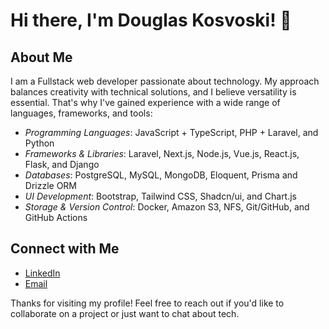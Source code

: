 # Hi there, I'm Douglas Kosvoski! 👋

## About Me
I am a Fullstack web developer passionate about technology. 
My approach balances creativity with technical solutions, and I believe versatility is essential. That's why I've gained experience with a wide range of languages, frameworks, and tools: 

- *Programming Languages*: JavaScript + TypeScript, PHP + Laravel, and Python 
- *Frameworks & Libraries*: Laravel, Next.js, Node.js, Vue.js, React.js, Flask, and Django 
- *Databases*: PostgreSQL, MySQL, MongoDB, Eloquent, Prisma and Drizzle ORM 
- *UI Development*: Bootstrap, Tailwind CSS, Shadcn/ui, and Chart.js 
- *Storage & Version Control*: Docker, Amazon S3, NFS, Git/GitHub, and GitHub Actions 

## Connect with Me
- [LinkedIn](https://www.linkedin.com/in/douglaskosvoski/)
- [Email](mailto:douglas.contactpro@gmail.com)

Thanks for visiting my profile! Feel free to reach out if you'd like to collaborate on a project or just want to chat about tech.
